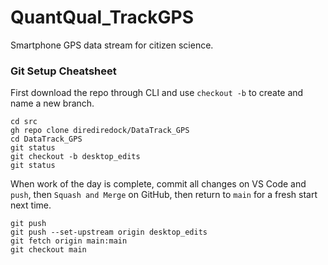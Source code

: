 # QuantQual_TrackGPS
Smartphone GPS data stream for citizen science.

### Git Setup Cheatsheet

First download the repo through CLI and use `checkout -b` to create and name a new branch.

```
cd src
gh repo clone dirediredock/DataTrack_GPS
cd DataTrack_GPS
git status
git checkout -b desktop_edits
git status
```

When work of the day is complete, commit all changes on VS Code and `push`, then `Squash and Merge` on GitHub, then return to `main` for a fresh start next time. 

```
git push
git push --set-upstream origin desktop_edits
git fetch origin main:main
git checkout main
```
